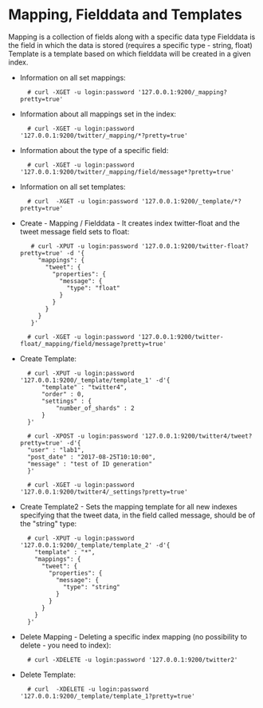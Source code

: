 # Mapping, Fielddata and Templates #

Mapping is a collection of fields along with a specific data type
Fielddata is the field in which the data is stored (requires a specific type - string, float)
Template is a template based on which fielddata will be created in a given index.

- Information on all set mappings:

		# curl -XGET -u login:password '127.0.0.1:9200/_mapping?pretty=true'

- Information about all mappings set in the index:

		# curl -XGET -u login:password '127.0.0.1:9200/twitter/_mapping/*?pretty=true'

- Information about the type of a specific field:

		# curl -XGET -u login:password '127.0.0.1:9200/twitter/_mapping/field/message*?pretty=true'

- Information on all set templates:

		# curl  -XGET -u login:password '127.0.0.1:9200/_template/*?pretty=true'

- Create - Mapping / Fielddata - It creates index twitter-float and the tweet message field sets to float:

	     # curl -XPUT -u login:password '127.0.0.1:9200/twitter-float?pretty=true' -d '{
	       "mappings": {
	         "tweet": {
	           "properties": {
	             "message": {
	               "type": "float"
	             }
	           }
	         }
	       }
	     }'

		# curl -XGET -u login:password '127.0.0.1:9200/twitter-float/_mapping/field/message?pretty=true'

- Create Template:

		# curl -XPUT -u login:password '127.0.0.1:9200/_template/template_1' -d'{
		    "template" : "twitter4",
		    "order" : 0,
		    "settings" : {
		        "number_of_shards" : 2
		    }
		}'

		# curl -XPOST -u login:password '127.0.0.1:9200/twitter4/tweet?pretty=true' -d'{
		"user" : "lab1",
		"post_date" : "2017-08-25T10:10:00",
		"message" : "test of ID generation"
		}'
		
		# curl -XGET -u login:password '127.0.0.1:9200/twitter4/_settings?pretty=true'



- Create Template2 - Sets the mapping template for all new indexes specifying that the tweet data, in the 
field called message, should be of the "string" type:

		# curl -XPUT -u login:password '127.0.0.1:9200/_template/template_2' -d'{
		  "template" : "*",
		  "mappings": {
		    "tweet": {
		      "properties": {
		        "message": {
		          "type": "string"
		        }
		      }
		    }
		  }
		}'


- Delete Mapping - Deleting a specific index mapping (no possibility to delete - you need to index):

		# curl -XDELETE -u login:password '127.0.0.1:9200/twitter2'

- Delete Template:

		# curl  -XDELETE -u login:password '127.0.0.1:9200/_template/template_1?pretty=true'
